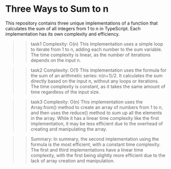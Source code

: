 # Three Ways to Sum to n

This repository contains three unique implementations of a function that calculates the sum of all integers from 1 to n in TypeScript. Each implementation has its own complexity and efficiency.
>>task1 Complexity: O(n)
This implementation uses a simple loop to iterate from 1 to n, adding each number to the sum variable. The time complexity is linear, as the number of iterations depends on the input n.

>>task2 Complexity: O(1)
This implementation uses the formula for the sum of an arithmetic series: n(n+1)/2. It calculates the sum directly based on the input n, without any loops or iterations. The time complexity is constant, as it takes the same amount of time regardless of the input size.

>> task3 Complexity: O(n)
This implementation uses the Array.from() method to create an array of numbers from 1 to n, and then uses the reduce() method to sum up all the elements in the array. While it has a linear time complexity like the first implementation, it may be less efficient due to the overhead of creating and manipulating the array.

>>Summary:
In summary, the second implementation using the formula is the most efficient, with a constant time complexity. The first and third implementations have a linear time complexity, with the first being slightly more efficient due to the lack of array creation and manipulation.


